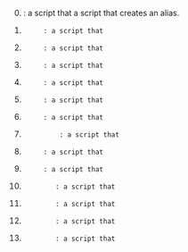 0. <o>			: a script that a script that creates an alias.
1. 			: a script that 
2. 			: a script that 
3. 			: a script that 
4. 			: a script that 
5. 			: a script that 
6. 			: a script that 
7.  			: a script that 
8. 			: a script that 
9. 			: a script that 
10. 			: a script that 
11. 			: a script that 
12. 			: a script that
13. 			: a script that 

